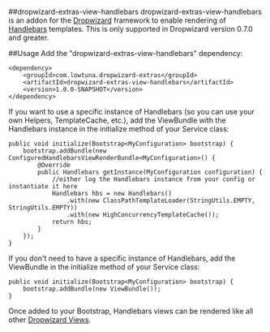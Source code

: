 ##dropwizard-extras-view-handlebars
dropwizard-extras-view-handlebars is an addon for the [Dropwizard](http://www.dropwizard.io/) framework to enable rendering of [Handlebars](http://handlebarsjs.com/) templates. This is only supported in Dropwizard version 0.7.0 and greater.

##Usage
Add the "dropwizard-extras-view-handlebars" dependency:

	<dependency>
		<groupId>com.lowtuna.dropwizard-extras</groupId>
    	<artifactId>dropwizard-extras-view-handlebars</artifactId>
    	<version>1.0.0-SNAPSHOT</version>
 	</dependency>

If you want to use a specific instance of Handlebars (so you can use your own Helpers, TemplateCache, etc.), add the ViewBundle with the Handlebars instance in the initialize method of your Service class:

	public void initialize(Bootstrap<MyConfiguration> bootstrap) {
		bootstrap.addBundle(new ConfiguredHandlebarsViewRenderBundle<MyConfiguration>() {
            @Override
            public Handlebars getInstance(MyConfiguration configuration) {
                //either log the Handlebars instance from your config or instantiate it here
                Handlebars hbs = new Handlebars()
                    .with(new ClassPathTemplateLoader(StringUtils.EMPTY, StringUtils.EMPTY))
                    .with(new HighConcurrencyTemplateCache());
                return hbs;
            }
        });
	}
	
If you don't need to have a specific instance of Handlebars, add the ViewBundle in the initialize method of your Service class:

	public void initialize(Bootstrap<MyConfiguration> bootstrap) {
		bootstrap.addBundle(new ViewBundle());
	}

Once added to your Bootstrap, Handlebars views can be rendered like all other [Dropwizard Views](http://www.dropwizard.io/manual/views/).
